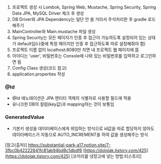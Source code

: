 1. 프로젝트 생성 시 Lombok, Spring Web, Mustache, Spring Security, Spring Data JPA, MySQL Driver 체크 후 생성
2. DB Driver와 JPA Dependency는 일단 안 쓸 거라서 주석처리한 후 gradle 로드해주기
3. MainController와 Main.mustache 파일 생성
4. Spring Security는 모든 페이지가 인증 후 접근이 가능하도록 설정되어 있는 상태가 default임(나중에 특정 페이지만 인증 후 접근하도록 따로 설정해줘야 함)
5. 프로젝트 이름 없이 localhost:8080만 치면 내 프로젝트 웹 페이지에 뜸
6. 아이디는 'user', 비밀번호는 Console에 나와 있는 비밀번호를 입력하고 로그인하면 됨
7. Config Class 생성(코드 참고)
8. application.properties 작성

### @Id
- @Id 애노테이션은 JPA 엔티티 객체의 식별자로 사용할 필드에 적용
- 유니크한 DB의 컬럼(key값)과 mapping하는 것이 보통임
### GeneratedValue
- 기본키 생성을 데이터베이스에게 위임하는 방식으로 id값을 따로 할당하지 않아도 데이터베이스가 자동으로 AUTO_INCREMENT을 하여 값을 생성해주는 방식


[참고(출처)]
https://substantial-park-a17.notion.site/7-3fbc0b42222841fc81ab94bd8c1dbdf6
[https://dololak.tistory.com/425](https://dololak.tistory.com/425) [코끼리를 냉장고에 넣는 방법:티스토리]
